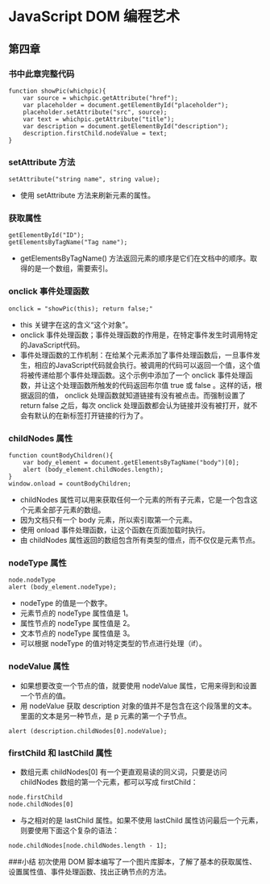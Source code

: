 # JavaScript DOM 编程艺术
## 第四章
### 书中此章完整代码

```
function showPic(whichpic){
    var source = whichpic.getAttribute("href");
    var placeholder = document.getElementById("placeholder");
    placeholder.setAttribute("src", source);
    var text = whichpic.getAttribute("title");
    var description = document.getElementById("description");
    description.firstChild.nodeValue = text;
}
```

### setAttribute 方法
```
setAttribute("string name", string value);
```
- 使用 setAttribute 方法来刷新元素的属性。

### 获取属性
```
getElementById("ID");
getElementsByTagName("Tag name");
```
- getElementsByTagName() 方法返回元素的顺序是它们在文档中的顺序。取得的是一个数组，需要索引。

### onclick 事件处理函数
```
onclick = "showPic(this); return false;"
```
- this 关键字在这的含义“这个对象”。
- onclick 事件处理函数；事件处理函数的作用是，在特定事件发生时调用特定的JavaScript代码。
- 事件处理函数的工作机制：在给某个元素添加了事件处理函数后，一旦事件发生，相应的JavaScript代码就会执行。被调用的代码可以返回一个值，这个值将被传递给那个事件处理函数。这个示例中添加了一个 onclick 事件处理函数，并让这个处理函数所触发的代码返回布尔值 true 或 false 。这样的话，根据返回的值， onclick 处理函数就知道链接有没有被点击。而强制设置了 return false 之后，每次 onclick 处理函数都会认为链接并没有被打开，就不会有默认的在新标签打开链接的行为了。

### childNodes 属性
```
function countBodyChildren(){
    var body_element = document.getElementsByTagName("body")[0];
    alert (body_element.childNodes.length);
}
window.onload = countBodyChildren;
```
- childNodes 属性可以用来获取任何一个元素的所有子元素，它是一个包含这个元素全部子元素的数组。
- 因为文档只有一个 body 元素，所以索引取第一个元素。
- 使用 onload 事件处理函数，让这个函数在页面加载时执行。
- 由 childNodes 属性返回的数组包含所有类型的借点，而不仅仅是元素节点。

### nodeType 属性
```
node.nodeType
alert (body_element.nodeType);
```
- nodeType 的值是一个数字。
- 元素节点的 nodeType 属性值是 1。
- 属性节点的 nodeType 属性值是 2。
- 文本节点的 nodeType 属性值是 3。
- 可以根据 nodeType 的值对特定类型的节点进行处理（if）。

### nodeValue 属性
- 如果想要改变一个节点的值，就要使用 nodeValue 属性，它用来得到和设置一个节点的值。
- 用 nodeValue 获取 description 对象的值并不是包含在这个段落里的文本。里面的文本是另一种节点，是 p 元素的第一个子节点。
```
alert (description.childNodes[0].nodeValue);
```

### firstChild 和 lastChild 属性
- 数组元素 childNodes[0] 有一个更直观易读的同义词，只要是访问 childNodes 数组的第一个元素，都可以写成 firstChild：
```
node.firstChild
node.childNodes[0]
```
- 与之相对的是 lastChild 属性。如果不使用 lastChild 属性访问最后一个元素，则要使用下面这个复杂的语法：
```
node.childNodes[node.childNodes.length - 1];
```

###小结
初次使用 DOM 脚本编写了一个图片库脚本，了解了基本的获取属性、设置属性值、事件处理函数、找出正确节点的方法。
